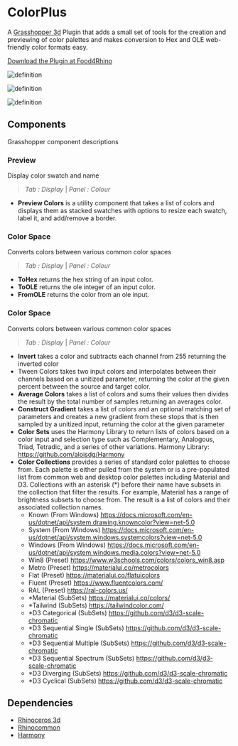 # ColorPlus
A [Grasshopper 3d](https://www.rhino3d.com/6/new/grasshopper/) Plugin that adds a small set of tools for the creation and previewing of color palettes and makes conversion to Hex and OLE web-friendly color formats easy.

[Download the Plugin at Food4Rhino](https://www.food4rhino.com/en/app/color)

![definition](https://user-images.githubusercontent.com/25797596/158018815-b0c64b90-ecf5-4d45-9259-83b90dd15be5.png)

![definition](https://user-images.githubusercontent.com/25797596/158018817-bc87b8f3-14f3-4f82-8bcc-aa654d687816.gif)

![definition](https://user-images.githubusercontent.com/25797596/158018822-9a424e26-3e94-4745-813e-3b0e17f4c298.gif)

## Components
Grasshopper component descriptions

### Preview
Display color swatch and name 
> *Tab : Display* | *Panel : Colour*
 - **Preview Colors** is a utility component that takes a list of colors and displays them as stacked swatches with options to resize each swatch, label it, and add/remove a border.

### Color Space
Converts colors between various common color spaces  
> *Tab : Display* | *Panel : Colour*
 - **ToHex** returns the hex string of an input color.
 - **ToOLE** returns the ole integer of an input color.
 - **FromOLE** returns the color from an ole input.

### Color Space
Converts colors between various common color spaces  
> *Tab : Display* | *Panel : Colour*
 - **Invert** takes a color and subtracts each channel from 255 returning the inverted color
 - Tween Colors takes two input colors and interpolates between their channels based on a unitized parameter, returning the color at the given percent between the source and target color.
 - **Average Colors** takes a list of colors and sums their values then divides the result by the total number of samples returning an averages color.
 - **Construct Gradient** takes a list of colors and an optional matching set of parameters and creates a new gradient from these stops that is then sampled by a unitized input, returning the color at the given parameter
 - **Color Sets** uses the Harmony Library to return lists of colors based on a color input and selection type such as Complementary, Analogous, Triad, Tetradic, and a series of other variations. Harmony Library: https://github.com/aloisdg/Harmony
 - **Color Collections** provides a series of standard color palettes to choose from. Each palette is either pulled from the system or is a pre-populated list from common web and desktop color palettes including Material and D3. Collections with an asterisk (*) before their name have subsets in the collection that filter the results. For example, Material has a range of brightness subsets to choose from. The result is a list of colors and their associated collection names.
   - Known (From Windows) https://docs.microsoft.com/en-us/dotnet/api/system.drawing.knowncolor?view=net-5.0
   - System (From Windows) https://docs.microsoft.com/en-us/dotnet/api/system.windows.systemcolors?view=net-5.0
   - Windows (From Windows) https://docs.microsoft.com/en-us/dotnet/api/system.windows.media.colors?view=net-5.0
   - Win8 (Preset) https://www.w3schools.com/colors/colors_win8.asp
   - Metro (Preset) https://materialui.co/metrocolors
   - Flat (Preset) https://materialui.co/flatuicolors
   - Fluent (Preset) https://www.fluentcolors.com/
   - RAL (Preset) https://ral-colors.us/
   - *Material (SubSets) https://materialui.co/colors/
   - *Tailwind (SubSets) https://tailwindcolor.com/
   - *D3 Categorical (SubSets) https://github.com/d3/d3-scale-chromatic
   - *D3 Sequential Single (SubSets) https://github.com/d3/d3-scale-chromatic
   - *D3 Sequential Multiple (SubSets) https://github.com/d3/d3-scale-chromatic
   - *D3 Sequential Spectrum (SubSets) https://github.com/d3/d3-scale-chromatic
   - *D3 Diverging (SubSets) https://github.com/d3/d3-scale-chromatic
   - *D3 Cyclical (SubSets) https://github.com/d3/d3-scale-chromatic

## Dependencies

 - [Rhinoceros 3d](https://www.rhino3d.com/)
 - [Rhinocommon](https://www.nuget.org/packages/RhinoCommon/5.12.50810.13095)
 - [Harmony](https://github.com/aloisdg/Harmony)
